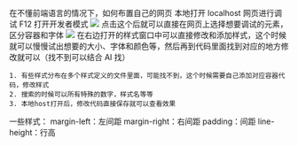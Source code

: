 在不懂前端语言的情况下，如何布置自己的网页
本地打开 localhost 网页进行调试
F12 打开开发者模式
![](http://cdn.ljc0606.cn/obsidian/202502071520520.png)
点击这个后就可以直接在网页上选择想要调试的元素，区分容器和字体
![](http://cdn.ljc0606.cn/obsidian/202502071521452.png)
在右边打开的样式窗口中可以直接修改和添加样式，这个时候就可以慢慢试出想要的大小、字体和颜色等，然后再到代码里面找到对应的地方修改就可以（找不到可以结合 AI 找）

```ad-info
1. 有些样式分布在多个样式定义的文件里面，可能找不到，这个时候需要自己添加对应容器代码，修改样式
2. 搜索的时候可以所有特殊的数字，样式名等等
3. 本地host打开后，修改代码直接保存就可以查看效果
```

一些样式：
margin-left：左间距
margin-right：右间距
padding：间距
line-height：行高